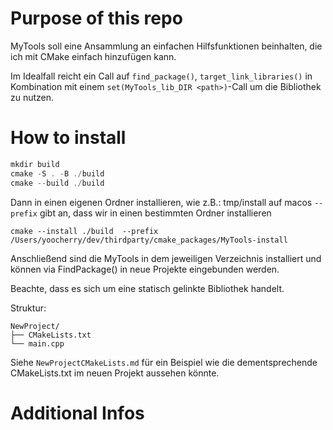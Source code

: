 # Purpose of this repo
MyTools soll eine Ansammlung an einfachen Hilfsfunktionen beinhalten, die ich mit 
CMake einfach hinzufügen kann.

Im Idealfall reicht ein Call auf `find_package()`, `target_link_libraries()` in Kombination mit
einem `set(MyTools_lib_DIR <path>)`-Call um die Bibliothek zu nutzen.

# How to install

```C++
mkdir build
cmake -S . -B ./build
cmake --build ./build
```

Dann in einen eigenen Ordner installieren, wie z.B.: tmp/install auf macos
`--prefix` gibt an, dass wir in einen bestimmten Ordner installieren

```
cmake --install ./build  --prefix /Users/yoocherry/dev/thirdparty/cmake_packages/MyTools-install
```


Anschließend sind die MyTools in dem jeweiligen Verzeichnis installiert und können via FindPackage()
in neue Projekte eingebunden werden.

Beachte, dass es sich um eine statisch gelinkte Bibliothek handelt.


Struktur:
```
NewProject/
├── CMakeLists.txt
└── main.cpp
```

Siehe `NewProjectCMakeLists.md` für ein Beispiel wie die dementsprechende CMakeLists.txt
im neuen Projekt aussehen könnte.


# Additional Infos
